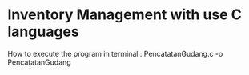 # Inventory Management with use C languages
How to execute the program in terminal : PencatatanGudang.c -o PencatatanGudang
